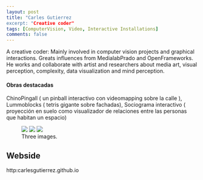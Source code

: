 ```yaml
---
layout: post
title: "Carles Gutierrez
excerpt: "Creative coder"
tags: [ComputerVision, Video, Interactive Installations]
comments: false
---
```


A creative coder: Mainly involved in computer vision projects and graphical interactions. Greats influences from MedialabPrado and OpenFrameworks. He works and collaborate with artist and researchers about media art, visual perception, complexity, data visualization and mind perception.

#### Obras destacadas

ChinoPingall ( un pinball interactivo con videomapping sobre la calle ), Lummoblocks ( tetris gigante sobre fachadas), Sociograma interactivo ( proyección en suelo como visualizador de relaciones entre las personas que habitan un espacio)

<figure class="third">
	<img src="https://farm8.staticflickr.com/7548/16330507045_db4dbaef1b_z.jpg">
	<img src="https://farm9.staticflickr.com/8677/15412680174_af9c97a2a2_z.jpg">
	<img src="https://farm8.staticflickr.com/7564/16142865578_1f47f9deba_z.jpg">
	<figcaption>Three images.</figcaption>
</figure>

## Webside
http:carlesgutierrez.github.io

